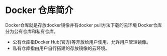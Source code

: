 # Docker 仓库简介

Docker仓库就是存放docker镜像并有docker pull方法下载的云环境
Docker仓库分为公有仓库和私有仓库。

- 公有仓库指Docker Hub(官方)等开放给用户使用、允许用户管理镜像。
- 私有仓库指由用户自行搭建的存放镜像的云环境。
